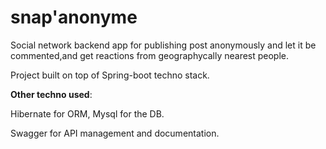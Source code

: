 # snap'anonyme

Social network backend app for publishing post anonymously and let it be commented,and get reactions from geographycally nearest people.

Project built on top of Spring-boot techno stack.

**Other techno used**: 

Hibernate for ORM, Mysql for the DB.

Swagger for API management and documentation.




